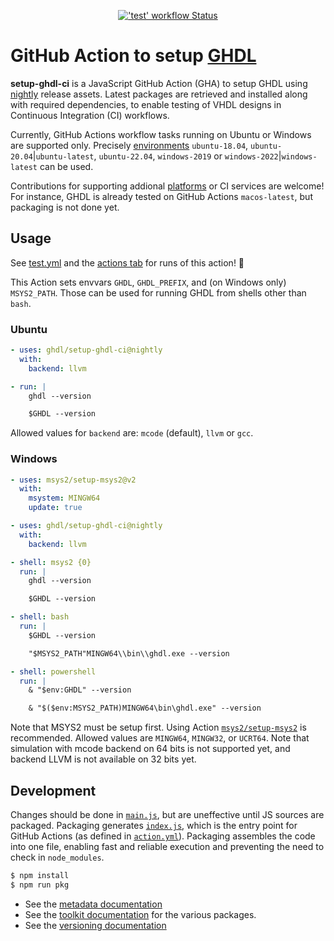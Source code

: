
<p align="center">
  <a title="'Test' workflow Status" href="https://github.com/ghdl/setup-ghdl-ci/actions?query=workflow%3ATest"><img alt="'test' workflow Status" src="https://img.shields.io/github/workflow/status/ghdl/setup-ghdl-ci/Test?longCache=true&style=flat-square&label=test&logo=github"></a><!--
  -->
</p>

# GitHub Action to setup [GHDL](https://github.com/ghdl/ghdl)

**setup-ghdl-ci** is a JavaScript GitHub Action (GHA) to setup GHDL using [nightly](https://github.com/ghdl/ghdl/releases/tag/nightly) release assets. Latest packages are retrieved and installed along with required dependencies, to enable testing of VHDL designs in Continuous Integration (CI) workflows.

Currently, GitHub Actions workflow tasks running on Ubuntu or Windows are supported only. Precisely [environments](https://github.com/actions/virtual-environments#available-environments) `ubuntu-18.04`, `ubuntu-20.04`|`ubuntu-latest`, `ubuntu-22.04`, `windows-2019` or `windows-2022`|`windows-latest` can be used.

Contributions for supporting addional [platforms](https://help.github.com/en/actions/reference/virtual-environments-for-github-hosted-runners#supported-runners-and-hardware-resources) or CI services are welcome! For instance, GHDL is already tested on GitHub Actions `macos-latest`, but packaging is not done yet.

## Usage

See [test.yml](.github/workflows/test.yml) and the [actions tab](https://github.com/ghdl/setup-ghdl-ci/actions) for runs of this action! :rocket:

This Action sets envvars `GHDL`, `GHDL_PREFIX`, and (on Windows only) `MSYS2_PATH`. Those can be used for running GHDL from shells other than `bash`.

### Ubuntu

```yaml
- uses: ghdl/setup-ghdl-ci@nightly
  with:
    backend: llvm

- run: |
    ghdl --version

    $GHDL --version
```

Allowed values for `backend` are: `mcode` (default), `llvm` or `gcc`.

### Windows

```yml
- uses: msys2/setup-msys2@v2
  with:
    msystem: MINGW64
    update: true

- uses: ghdl/setup-ghdl-ci@nightly
  with:
    backend: llvm

- shell: msys2 {0}
  run: |
    ghdl --version

    $GHDL --version

- shell: bash
  run: |
    $GHDL --version

    "$MSYS2_PATH"MINGW64\\bin\\ghdl.exe --version

- shell: powershell
  run: |
    & "$env:GHDL" --version

    & "$($env:MSYS2_PATH)MINGW64\bin\ghdl.exe" --version
```

Note that MSYS2 must be setup first. Using Action [`msys2/setup-msys2`](https://github.com/msys2/setup-msys2) is recommended.
Allowed values are `MINGW64`, `MINGW32`, or `UCRT64`.
Note that simulation with mcode backend on 64 bits is not supported yet, and backend LLVM is not available on 32 bits yet.

## Development

Changes should be done in [`main.js`](./main.js), but are uneffective until JS sources are packaged. Packaging generates [`index.js`](./index.js), which is the entry point for GitHub Actions (as defined in [`action.yml`](./action.yml)). Packaging assembles the code into one file, enabling fast and reliable execution and preventing the need to check in `node_modules`.

```sh
$ npm install
$ npm run pkg
```

- See the [metadata documentation](https://help.github.com/en/articles/metadata-syntax-for-github-actions)
- See the [toolkit documentation](https://github.com/actions/toolkit/blob/master/README.md#packages) for the various packages.
- See the [versioning documentation](https://github.com/actions/toolkit/blob/master/docs/action-versioning.md)
